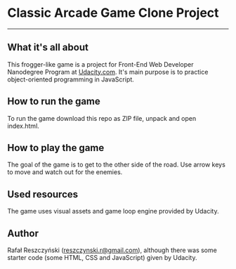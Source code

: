 # Classic Arcade Game Clone Project
___
## What it's all about
This frogger-like game is a project for Front-End Web Developer Nanodegree Program at [Udacity.com](https://udacity.com). It's main purpose is to practice object-oriented programming in JavaScript.

## How to run the game
To run the game download this repo as ZIP file, unpack and open index.html.

## How to play the game
The goal of the game is to get to the other side of the road. Use arrow keys to move and watch out for the enemies.

## Used resources
The game uses visual assets and game loop engine provided by Udacity.

## Author
Rafał Reszczyński (reszczynski.r@gmail.com), although there was some starter code (some HTML, CSS and JavaScript) given by Udacity.